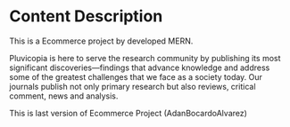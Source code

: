 # Content Description
This is a Ecommerce project by developed MERN.

Pluvicopia is here to serve the research community by publishing its most significant discoveries—findings that advance knowledge and address some of the greatest challenges that we face as a society today. Our journals publish not only primary research but also reviews, critical comment, news and analysis.

This is last version of Ecommerce Project (AdanBocardoAlvarez)

